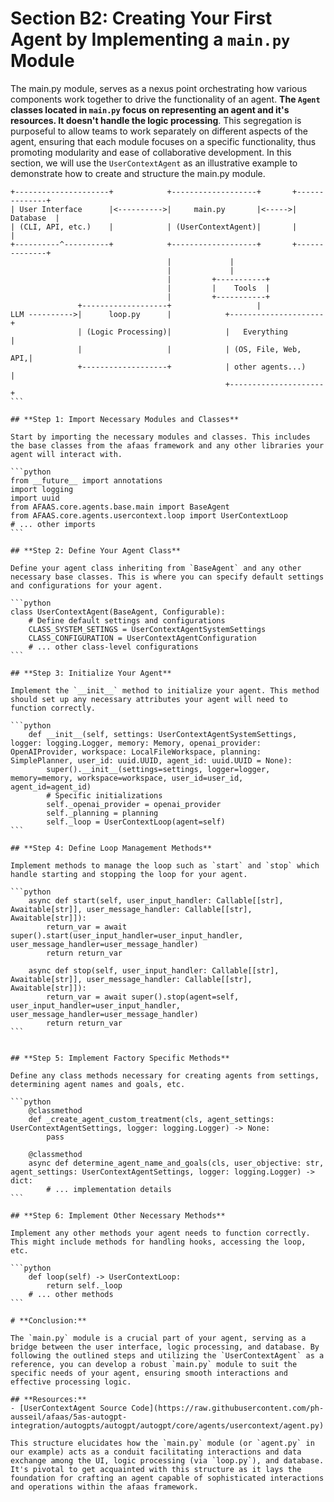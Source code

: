 # Section B2: Creating Your First Agent by Implementing a `main.py` Module

The main.py module, serves as a nexus point orchestrating how various components work together to drive the functionality of an agent. **The `Agent` classes located in `main.py` focus on representing an agent and it's resources. It doesn't handle the logic processing**.
This segregation is purposeful to allow teams to work separately on different aspects of the agent, ensuring that each module focuses on a specific functionality, thus promoting modularity and ease of collaborative development.
In this section, we will use the `UserContextAgent` as an illustrative example to demonstrate how to create and structure the main.py module.

``````
+---------------------+            +-------------------+       +--------------+
| User Interface      |<---------->|     main.py       |<----->|    Database  |
| (CLI, API, etc.)    |            | (UserContextAgent)|       |              |
+----------^----------+            +-------------------+       +--------------+
                                   |             |                             
                                   |             |  
                                   |         +-----------+                           
                                   |         |    Tools  |                    
                                   |         +-----------+                      
               +-------------------+                   |        
LLM ---------->|      loop.py      |            +---------------------+
               | (Logic Processing)|            |   Everything        | 
               |                   |            | (OS, File, Web, API,|     
               +-------------------+            | other agents...)    | 
                                                +---------------------+   
```

## **Step 1: Import Necessary Modules and Classes**

Start by importing the necessary modules and classes. This includes the base classes from the afaas framework and any other libraries your agent will interact with.

```python
from __future__ import annotations
import logging
import uuid
from AFAAS.core.agents.base.main import BaseAgent
from AFAAS.core.agents.usercontext.loop import UserContextLoop
# ... other imports
```

## **Step 2: Define Your Agent Class**

Define your agent class inheriting from `BaseAgent` and any other necessary base classes. This is where you can specify default settings and configurations for your agent.

```python
class UserContextAgent(BaseAgent, Configurable):
    # Define default settings and configurations
    CLASS_SYSTEM_SETINGS = UserContextAgentSystemSettings
    CLASS_CONFIGURATION = UserContextAgentConfiguration
    # ... other class-level configurations
```

## **Step 3: Initialize Your Agent**

Implement the `__init__` method to initialize your agent. This method should set up any necessary attributes your agent will need to function correctly.

```python
    def __init__(self, settings: UserContextAgentSystemSettings, logger: logging.Logger, memory: Memory, openai_provider: OpenAIProvider, workspace: LocalFileWorkspace, planning: SimplePlanner, user_id: uuid.UUID, agent_id: uuid.UUID = None):
        super().__init__(settings=settings, logger=logger, memory=memory, workspace=workspace, user_id=user_id, agent_id=agent_id)
        # Specific initializations
        self._openai_provider = openai_provider
        self._planning = planning
        self._loop = UserContextLoop(agent=self)
```

## **Step 4: Define Loop Management Methods**

Implement methods to manage the loop such as `start` and `stop` which handle starting and stopping the loop for your agent.

```python
    async def start(self, user_input_handler: Callable[[str], Awaitable[str]], user_message_handler: Callable[[str], Awaitable[str]]):
        return_var = await super().start(user_input_handler=user_input_handler, user_message_handler=user_message_handler)
        return return_var
    
    async def stop(self, user_input_handler: Callable[[str], Awaitable[str]], user_message_handler: Callable[[str], Awaitable[str]]):
        return_var = await super().stop(agent=self, user_input_handler=user_input_handler, user_message_handler=user_message_handler)
        return return_var
```


## **Step 5: Implement Factory Specific Methods**

Define any class methods necessary for creating agents from settings, determining agent names and goals, etc.

```python
    @classmethod
    def _create_agent_custom_treatment(cls, agent_settings: UserContextAgentSettings, logger: logging.Logger) -> None:
        pass

    @classmethod
    async def determine_agent_name_and_goals(cls, user_objective: str, agent_settings: UserContextAgentSettings, logger: logging.Logger) -> dict:
        # ... implementation details
```

## **Step 6: Implement Other Necessary Methods**

Implement any other methods your agent needs to function correctly. This might include methods for handling hooks, accessing the loop, etc.

```python
    def loop(self) -> UserContextLoop:
        return self._loop
    # ... other methods
```

# **Conclusion:**

The `main.py` module is a crucial part of your agent, serving as a bridge between the user interface, logic processing, and database. By following the outlined steps and utilizing the `UserContextAgent` as a reference, you can develop a robust `main.py` module to suit the specific needs of your agent, ensuring smooth interactions and effective processing logic.

## **Resources:**
- [UserContextAgent Source Code](https://raw.githubusercontent.com/ph-ausseil/afaas/5as-autogpt-integration/autogpts/autogpt/autogpt/core/agents/usercontext/agent.py)

This structure elucidates how the `main.py` module (or `agent.py` in our example) acts as a conduit facilitating interactions and data exchange among the UI, logic processing (via `loop.py`), and database. It's pivotal to get acquainted with this structure as it lays the foundation for crafting an agent capable of sophisticated interactions and operations within the afaas framework.

